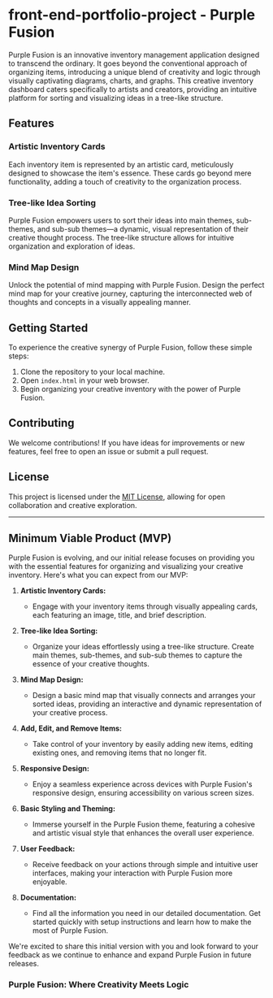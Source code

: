 # front-end-portfolio-project - Purple Fusion
Purple Fusion is an innovative inventory management application designed to transcend the ordinary. It goes beyond the conventional approach of organizing items, introducing a unique blend of creativity and logic through visually captivating diagrams, charts, and graphs. This creative inventory dashboard caters specifically to artists and creators, providing an intuitive platform for sorting and visualizing ideas in a tree-like structure.

## Features

### Artistic Inventory Cards

Each inventory item is represented by an artistic card, meticulously designed to showcase the item's essence. These cards go beyond mere functionality, adding a touch of creativity to the organization process.

### Tree-like Idea Sorting

Purple Fusion empowers users to sort their ideas into main themes, sub-themes, and sub-sub themes—a dynamic, visual representation of their creative thought process. The tree-like structure allows for intuitive organization and exploration of ideas.

### Mind Map Design

Unlock the potential of mind mapping with Purple Fusion. Design the perfect mind map for your creative journey, capturing the interconnected web of thoughts and concepts in a visually appealing manner.

## Getting Started

To experience the creative synergy of Purple Fusion, follow these simple steps:

1. Clone the repository to your local machine.
2. Open `index.html` in your web browser.
3. Begin organizing your creative inventory with the power of Purple Fusion.

## Contributing

We welcome contributions! If you have ideas for improvements or new features, feel free to open an issue or submit a pull request.

## License

This project is licensed under the [MIT License](LICENSE), allowing for open collaboration and creative exploration.

---


## Minimum Viable Product (MVP)

Purple Fusion is evolving, and our initial release focuses on providing you with the essential features for organizing and visualizing your creative inventory. Here's what you can expect from our MVP:

1. **Artistic Inventory Cards:**
   - Engage with your inventory items through visually appealing cards, each featuring an image, title, and brief description.

2. **Tree-like Idea Sorting:**
   - Organize your ideas effortlessly using a tree-like structure. Create main themes, sub-themes, and sub-sub themes to capture the essence of your creative thoughts.

3. **Mind Map Design:**
   - Design a basic mind map that visually connects and arranges your sorted ideas, providing an interactive and dynamic representation of your creative process.

4. **Add, Edit, and Remove Items:**
   - Take control of your inventory by easily adding new items, editing existing ones, and removing items that no longer fit.

5. **Responsive Design:**
   - Enjoy a seamless experience across devices with Purple Fusion's responsive design, ensuring accessibility on various screen sizes.

6. **Basic Styling and Theming:**
   - Immerse yourself in the Purple Fusion theme, featuring a cohesive and artistic visual style that enhances the overall user experience.

7. **User Feedback:**
   - Receive feedback on your actions through simple and intuitive user interfaces, making your interaction with Purple Fusion more enjoyable.

8. **Documentation:**
   - Find all the information you need in our detailed documentation. Get started quickly with setup instructions and learn how to make the most of Purple Fusion.

We're excited to share this initial version with you and look forward to your feedback as we continue to enhance and expand Purple Fusion in future releases.


### Purple Fusion: Where Creativity Meets Logic
